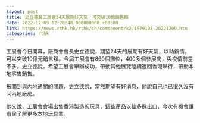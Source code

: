 ```yaml
---
layout: post
title: 史立德冀工展會24天展期好天氣　可突破10億銷售額
date: 2022-12-09 12:28:48.000000000 +08:00
link: https://news.rthk.hk/rthk/ch/component/k2/1679103-20221209.htm
categories: rthk
---
```


工展會今日開幕，廠商會會長史立德說，期望24天的展期有好天氣，以助銷情，可以突破10億元銷售額。今屆工展會有860個攤位，400多個參展商，與疫情前差不多。史立德說，希望工展會舉辦成功，帶動其他展覽陸續返回香港舉行，帶動本地零售銷售。

被問到與內地通關的問題，史立德說，當然期望有好消息，他說自己也已很久沒有回內地廠房。

他又說，工展會會場出售香港製造的玩具，這些產品以往多數出口，今次有機會讓市民了解更多本地玩具業。
